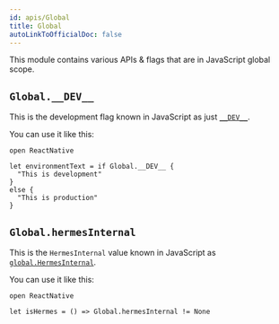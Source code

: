 ```yaml
---
id: apis/Global
title: Global
autoLinkToOfficialDoc: false
---
```


This module contains various APIs & flags that are in JavaScript global scope.

## `Global.__DEV__`

This is the development flag known in JavaScript as just
[`__DEV__`](https://reactnative.dev/docs/javascript-environment).

You can use it like this:

```rescript
open ReactNative

let environmentText = if Global.__DEV__ {
  "This is development"
}
else {
  "This is production"
}
```

## `Global.hermesInternal`

This is the `HermesInternal` value known in JavaScript as
[`global.HermesInternal`](https://reactnative.dev/docs/hermes).

You can use it like this:

```rescript
open ReactNative

let isHermes = () => Global.hermesInternal != None
```
